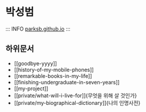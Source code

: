 # 박성범

::: INFO
[parksb.github.io](https://parksb.github.io/)
:::

## 하위문서

- [[goodbye-yyyy]]
- [[history-of-my-mobile-phones]]
- [[remarkable-books-in-my-life]]
- [[finishing-undergraduate-in-seven-years]]
- [[my-project]]
- [[private/what-will-i-live-for]]{무엇을 위해 살 것인가}
- [[private/my-biographical-dictionary]]{나의 인명사전}
